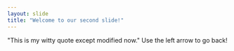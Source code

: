 ```yaml
---
layout: slide
title: "Welcome to our second slide!"
---
```

"This is my witty quote except modified now."
Use the left arrow to go back!
